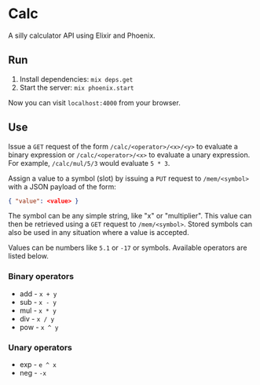 # Calc

A silly calculator API using Elixir and Phoenix.

## Run

1. Install dependencies: `mix deps.get`
2. Start the server: `mix phoenix.start`

Now you can visit `localhost:4000` from your browser.

## Use

Issue a `GET` request of the form `/calc/<operator>/<x>/<y>` to evaluate a
binary expression or `/calc/<operator>/<x>` to evaluate a unary expression. For
example, `/calc/mul/5/3` would evaluate `5 * 3`.

Assign a value to a symbol (slot) by issuing a `PUT` request to `/mem/<symbol>`
with a JSON payload of the form:

```json
{ "value": <value> }
```

The symbol can be any simple string, like "x" or "multiplier". This value can
then be retrieved using a `GET` request to `/mem/<symbol>`. Stored symbols can
also be used in any situation where a value is accepted.

Values can be numbers like `5.1` or `-17` or symbols. Available operators are
listed below.

### Binary operators

  * add - `x + y`
  * sub - `x - y`
  * mul - `x * y`
  * div - `x / y`
  * pow - `x ^ y`

### Unary operators

  * exp - `e ^ x`
  * neg - `-x`
